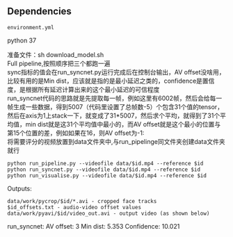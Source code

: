 ## Dependencies
```
environment.yml
```
python 37

准备文件：sh download_model.sh\
Full pipeline,按照顺序把三个都跑一遍 \
sync指标的值会在run_syncnet.py运行完成后在控制台输出，AV offset没啥用，比较有用的是Min dist，应该就是指的是最小延迟之类的，confidence是置信度，是根据所有延迟计算出来的这个最小延迟的可信程度\
run_syncnet代码的思路就是先提取每一帧，例如这里有6002帧，然后会给每一帧生成一些数据，得到5007（代码里设置了总帧数-5）个包含31个值的tensor，然后在axis为1上stack一下，就变成了31*5007，然后求个平均，就得到了31个平均值，min dist就是这31个平均值中最小的，而AV offset就是这个最小的位置与第15个位置的差，例如如果在16，则AV offset为-1:\
将需要评分的视频放置到data文件夹中,与run_pipelinge同文件夹创建data文件夹就行
```
python run_pipeline.py --videofile data/$id.mp4 --reference $id
python run_syncnet.py --videofile data/$id.mp4 --reference $id
python run_visualise.py --videofile data/$id.mp4 --reference $id
```

Outputs:
```
data/work/pycrop/$id/*.avi - cropped face tracks
$id_offsets.txt - audio-video offset values
data/work/pyavi/$id/video_out.avi - output video (as shown below)
```
run_syncnet:
AV offset:      3 
Min dist:       5.353
Confidence:     10.021



